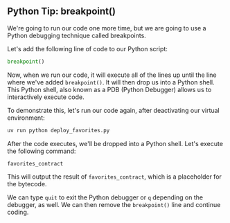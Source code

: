 ## Python Tip: breakpoint()

We're going to run our code one more time, but we are going to use a Python debugging technique called breakpoints. 

Let's add the following line of code to our Python script:
```python
breakpoint()
```

Now, when we run our code, it will execute all of the lines up until the line where we've added `breakpoint()`. It will then drop us into a Python shell. This Python shell, also known as a PDB (Python Debugger) allows us to interactively execute code.

To demonstrate this, let's run our code again, after deactivating our virtual environment:
```bash
uv run python deploy_favorites.py
```

After the code executes, we'll be dropped into a Python shell. Let's execute the following command:
```python
favorites_contract
```

This will output the result of `favorites_contract`, which is a placeholder for the bytecode.  

We can type `quit` to exit the Python debugger or `q` depending on the debugger, as well. We can then remove the `breakpoint()` line and continue coding. 
